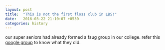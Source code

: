 ```yaml
---
layout: post
title:  "This is not the first floss club in LBS!"
date:   2016-03-22 21:10:07 +0530
categories: history
---
```


our super seniors had already formed a fsug group in our college. refer this
[google group](https://groups.google.com/forum/#!forum/fsug-lbs) to know what
they did.
